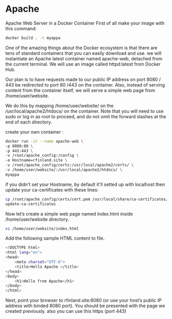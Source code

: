 # Apache
Apache Web Server in a Docker Container
First of all make your image with this command:

```bash
docker build . -t myappa 
```

One of the amazing things about the Docker ecosystem is that there are tens of standard containers that you can easily download and use. we will instantiate an Apache latest container named apache-web, detached from the current terminal. We will use an image called httpd:latest from Docker Hub.

Our plan is to have requests made to our public IP address on port 8080 / 443 be redirected to port 80 /443 on the container. Also, instead of serving content from the container itself, we will serve a simple web page from /home/user/website.

We do this by mapping /home/user/website/ on the /usr/local/apache2/htdocs/ on the container. Note that you will need to use sudo or log in as root to proceed, and do not omit the forward slashes at the end of each directory.

create your own container : 
```bash
docker run -it --name apache-web \
-p 8080:80 \
-p 443:443 \
-v /root/apache_config:/config \
-e Hostname=rfinland.site \
-v /root/apache_config/certs:/usr/local/apache2/certs/ \
-v /home/user/website/:/usr/local/apache2/htdocs/ \
myappa
```

if you didn't set your Hostname, by default it'll setted up with localhost
then update your ca-certificates with these lines: 
```bash
cp /root/apache_config/certs/cert.pem /usr/local/share/ca-certificates/rfinland.crt
update-ca-certificates
 ```

Now let’s create a simple web page named index.html inside /home/user/website directory.
```bash
vi /home/user/website/index.html
```


Add the following sample HTML content to file.

```bash
<!DOCTYPE html>
<html lang="en">
<head>
    <meta charset="UTF-8">
    <title>Hello Apache </title>
</head>
<body>
    <h1>Hello from Apache</h1>   
</body>
</html>
```

Next, point your browser to rfinland.site:8080 (or use your host’s public IP address with binded 8080 port). You should be presented with the page we created previously.
also you can use this https (port 443)


